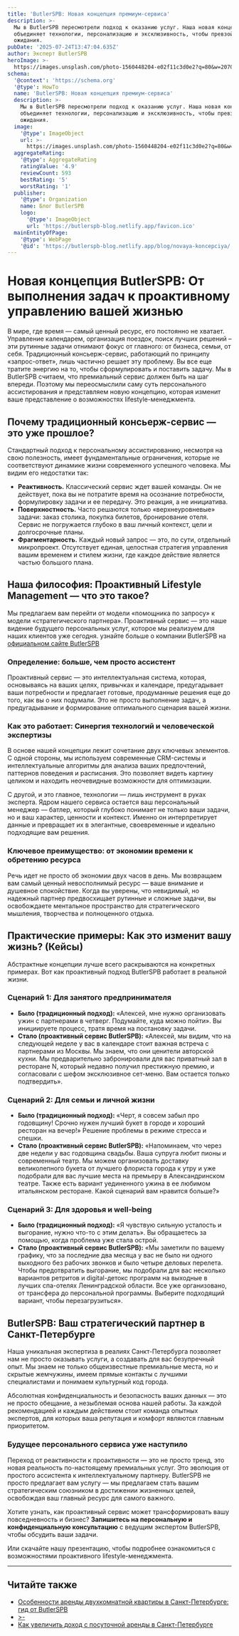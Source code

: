 ```yaml
---
title: 'ButlerSPB: Новая концепция премиум-сервиса'
description: >-
  Мы в ButlerSPB пересмотрели подход к оказанию услуг. Наша новая концепция
  объединяет технологии, персонализацию и эксклюзивность, чтобы превзойти ваши
  ожидания.
pubDate: '2025-07-24T13:47:04.635Z'
author: Эксперт ButlerSPB
heroImage: >-
  https://images.unsplash.com/photo-1560448204-e02f11c3d0e2?q=80&w=2070&auto=format&fit=crop
schema:
  '@context': 'https://schema.org'
  '@type': HowTo
  name: 'ButlerSPB: Новая концепция премиум-сервиса'
  description: >-
    Мы в ButlerSPB пересмотрели подход к оказанию услуг. Наша новая концепция
    объединяет технологии, персонализацию и эксклюзивность, чтобы превзойти ваши
    ожидания.
  image:
    '@type': ImageObject
    url: >-
      https://images.unsplash.com/photo-1560448204-e02f11c3d0e2?q=80&w=2070&auto=format&fit=crop
  aggregateRating:
    '@type': AggregateRating
    ratingValue: '4.9'
    reviewCount: 593
    bestRating: '5'
    worstRating: '1'
  publisher:
    '@type': Organization
    name: Блог ButlerSPB
    logo:
      '@type': ImageObject
      url: 'https://butlerspb-blog.netlify.app/favicon.ico'
  mainEntityOfPage:
    '@type': WebPage
    '@id': 'https://butlerspb-blog.netlify.app/blog/novaya-koncepciya/'
---
```

# Новая концепция ButlerSPB: От выполнения задач к проактивному управлению вашей жизнью

В мире, где время — самый ценный ресурс, его постоянно не хватает. Управление календарем, организация поездок, поиск лучших решений – эти рутинные задачи отнимают фокус от главного: от бизнеса, семьи, от себя. Традиционный консьерж-сервис, работающий по принципу «запрос-ответ», лишь частично решает эту проблему. Вы все еще тратите энергию на то, чтобы сформулировать и поставить задачу. Мы в ButlerSPB считаем, что премиальный сервис должен быть на шаг впереди. Поэтому мы переосмыслили саму суть персонального ассистирования и представляем новую концепцию, которая изменит ваше представление о возможностях lifestyle-менеджмента.

## Почему традиционный консьерж-сервис — это уже прошлое?

Стандартный подход к персональному ассистированию, несмотря на свою полезность, имеет фундаментальные ограничения, которые не соответствуют динамике жизни современного успешного человека. Мы видим его недостатки так:

*   **Реактивность.** Классический сервис ждет вашей команды. Он не действует, пока вы не потратите время на осознание потребности, формулировку задачи и ее передачу. Это реакция, а не инициатива.
*   **Поверхностность.** Часто решаются только «верхнеуровневые» задачи: заказ столика, покупка билетов, бронирование отеля. Сервис не погружается глубоко в ваш личный контекст, цели и долгосрочные планы.
*   **Фрагментарность.** Каждый новый запрос — это, по сути, отдельный микропроект. Отсутствует единая, целостная стратегия управления вашим временем и стилем жизни, где каждое действие является частью большого плана.

## Наша философия: Проактивный Lifestyle Management — что это такое?

Мы предлагаем вам перейти от модели «помощника по запросу» к модели «стратегического партнера». Проактивный сервис — это наше видение будущего персональных услуг, которое мы реализуем для наших клиентов уже сегодня. узнайте больше о компании ButlerSPB на <a href="https://butlerspb.ru/o-nas" target="_blank" rel="nofollow">официальном сайте ButlerSPB</a>

### Определение: больше, чем просто ассистент

Проактивный сервис — это интеллектуальная система, которая, основываясь на ваших целях, привычках и календаре, предугадывает ваши потребности и предлагает готовые, продуманные решения еще до того, как вы о них подумали. Это не просто выполнение задач, а предугадывание и формирование оптимального сценария вашей жизни.

### Как это работает: Синергия технологий и человеческой экспертизы

В основе нашей концепции лежит сочетание двух ключевых элементов. С одной стороны, мы используем современные CRM-системы и интеллектуальные алгоритмы для анализа ваших предпочтений, паттернов поведения и расписания. Это позволяет видеть картину целиком и находить неочевидные возможности для оптимизации.

С другой, и это главное, технологии — лишь инструмент в руках эксперта. Ядром нашего сервиса остается ваш персональный менеджер — батлер, который глубоко понимает не только ваши задачи, но и ваш характер, ценности и контекст. Именно он интерпретирует данные и превращает их в элегантные, своевременные и идеально подходящие вам решения.

### Ключевое преимущество: от экономии времени к обретению ресурса

Речь идет не просто об экономии двух часов в день. Мы возвращаем вам самый ценный невосполнимый ресурс — ваше внимание и душевное спокойствие. Когда вы уверены, что невидимый, но надежный партнер предвосхищает рутинные и сложные задачи, вы освобождаете ментальное пространство для стратегического мышления, творчества и полноценного отдыха.

## Практические примеры: Как это изменит вашу жизнь? (Кейсы)

Абстрактные концепции лучше всего раскрываются на конкретных примерах. Вот как проактивный подход ButlerSPB работает в реальной жизни.

### Сценарий 1: Для занятого предпринимателя

*   **Было (традиционный подход):** «Алексей, мне нужно организовать ужин с партнерами в четверг. Подумайте, куда можно пойти». Вы инициируете процесс, тратя время на постановку задачи.
*   **Стало (проактивный сервис ButlerSPB):** «Алексей, мы видим, что на следующей неделе у вас в календаре стоит важная встреча с партнерами из Москвы. Мы знаем, что они ценители авторской кухни. Мы предварительно забронировали для вас приватный зал в ресторане N, который недавно получил престижную премию, и согласовали с шефом эксклюзивное сет-меню. Вам остается только подтвердить».

### Сценарий 2: Для семьи и личной жизни

*   **Было (традиционный подход):** «Черт, я совсем забыл про годовщину! Срочно нужен лучший букет в городе и хороший ресторан на вечер!» Решение проблемы в режиме стресса и спешки.
*   **Стало (проактивный сервис ButlerSPB):** «Напоминаем, что через две недели у вас годовщина свадьбы. Ваша супруга любит пионы и современный театр. Мы можем организовать доставку великолепного букета от лучшего флориста города к утру и уже подобрали для вас лучшие места на премьеру в Александринском театре. Также есть вариант уединенного ужина в ее любимом итальянском ресторане. Какой сценарий вам нравится больше?»

### Сценарий 3: Для здоровья и well-being

*   **Было (традиционный подход):** «Я чувствую сильную усталость и выгорание, нужно что-то с этим делать». Вы обращаетесь за помощью, когда проблема уже стала острой.
*   **Стало (проактивный сервис ButlerSPB):** «Мы заметили по вашему графику, что за последние два месяца у вас не было ни одного выходного без рабочих звонков и было четыре деловых перелета. Чтобы предотвратить выгорание, мы подобрали для вас несколько вариантов ретритов и digital-детокс программ на выходные в лучших спа-отелях Ленинградской области. Все уже организовано, от трансфера до персональной программы. Выберите подходящий вариант, чтобы перезагрузиться».

## ButlerSPB: Ваш стратегический партнер в Санкт-Петербурге

Наша уникальная экспертиза в реалиях Санкт-Петербурга позволяет нам не просто оказывать услуги, а создавать для вас безупречный опыт. Мы знаем не только общеизвестные премиальные места, но и скрытые жемчужины, имеем прямые контакты с лучшими специалистами и понимаем культурный код города.

Абсолютная конфиденциальность и безопасность ваших данных — это не просто обещание, а незыблемая основа нашей работы. За каждой рекомендацией и каждым действием стоит команда опытных экспертов, для которых ваша репутация и комфорт являются главным приоритетом.

### Будущее персонального сервиса уже наступило

Переход от реактивности к проактивности — это не просто тренд, это новая реальность по-настоящему премиальных услуг. Это эволюция от простого ассистента к интеллектуальному партнеру. ButlerSPB не просто предлагает вам услугу — мы предлагаем стать вашим стратегическим союзником в достижении жизненных целей, освобождая ваш главный ресурс для самого важного.

Хотите узнать, как проактивный сервис может трансформировать вашу повседневность и бизнес? **Запишитесь на персональную и конфиденциальную консультацию** с ведущим экспертом ButlerSPB, чтобы обсудить ваши задачи.

Или скачайте нашу презентацию, чтобы подробнее ознакомиться с возможностями проактивного lifestyle-менеджмента.

---

## Читайте также

*   [Особенности аренды двухкомнатной квартиры в Санкт-Петербурге: гид от ButlerSPB](/blog/osobennosti-arendy-dvuhkomnatnoy-kvartiry-v-sankt-peterburge/)
*   [>-](/blog/bystroe-reagirovanie-na-zhaloby/)
*   [Как увеличить доход с посуточной аренды в Санкт-Петербурге](/blog/kak-uvelichit-dohod-s-posutochnoy-arendy-v-pitere/)

